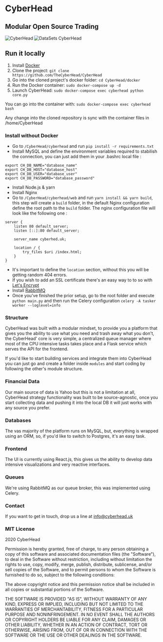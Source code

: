 # CyberHead
## Modular Open Source Trading

![CyberHead](https://im4.ezgif.com/tmp/ezgif-4-74683d231dc5.gif)
![DataSets CyberHead](https://im4.ezgif.com/tmp/ezgif-4-98aeaf8cdbe3.gif)


## Run it locally
1. Install [Docker](https://docs.docker.com/install/)
2. Clone the project: `git clone https://github.com/TheCyberHead/CyberHead`
3. Go into the cloned project's docker folder: `cd CyberHead/docker`
4. Run the Docker container: `sudo docker-compose up -d`
5. Launch CyberHead: `sudo docker-compose exec cyberhead python core.py`


You can go into the container with: `sudo docker-compose exec cyberhead bash`

Any change into the cloned repository is sync with the container files in /home/CyberHead


### Install without Docker

- Go to `/CyberHead/cyberhead` and run `pip install -r requirements.txt`
- Install MySQL and define the environment variables required to stabilish the connection, you can just add them in your .bashrc local file :
```
export CH_DB_NAME="database_name"
export CH_DB_HOST="database_host"
export CH_DB_USER="database_user"
export CH_DB_PASSWORD="database_password"
```
- Install Node.js & yarn
- Install Nginx
- Go to `/CyberHead/cyberhead/web` and run `yarn install && yarn build`, this step will create a `build` folder, in the default Nginx configuration define the root path to the `build` folder. The nginx configuration file will look like the following one :
```
server {
	listen 80 default_server;
	listen [::]:80 default_server;

	server_name cyberhed.uk;

	location / {
		try_files $uri /index.html;
	}
}
```
- It's important to define the `location` section, without this you will be getting random 404 errors.
- If you wish to add an SSL certificate there's an easy way to to so with [Let's Encrypt](https://www.digitalocean.com/community/tutorials/how-to-secure-nginx-with-let-s-encrypt-on-ubuntu-18-04)
- Install [RabbitMQ](https://www.rabbitmq.com/install-debian.html)
- Once you've finished the prior setup, go to the root folder and execute `python main.py` and then run the Celery configuration `celery -A tasker worker --loglevel=info`


### Structure

CyberHead was built with a modular mindset, to provide you a platform that gives you the ability to use what you need and trash away what you don't, the CyberHead' core is very simple, a centralized queue manager where most of the CPU intensive tasks takes place and a Flask service which serves the API for the frontend.

If you'd like to start building services and integrate them into CyberHead you can just go and create a folder inside `modules` and start coding by following the other's module structure.

### Financial Data

Our main source of data is Yahoo but this is not a limitation at all, CyberHead strategy functionality was built to be source-agnostic, once you start collecting data and pushing it into the local DB it will just works with any source you prefer.

### Databases

The vas majority of the platform runs on MySQL, but, everything is wrapped using an ORM, so, if you'd like to switch to Postgres, it's an easy task.

### Frontend

The UI is currently using React.js, this gives us the ability to develop data intensive visualizations and very reactive interfaces.

### Queues
We're using RabbitMQ as our queue broker, this was implemented using Celery.

### Contact
If you want to get in touch, drop us a line at info@cyberhead.uk


### MIT License

2020 CyberHead

Permission is hereby granted, free of charge, to any person obtaining a copy
of this software and associated documentation files (the "Software"), to deal
in the Software without restriction, including without limitation the rights
to use, copy, modify, merge, publish, distribute, sublicense, and/or sell
copies of the Software, and to permit persons to whom the Software is
furnished to do so, subject to the following conditions:

The above copyright notice and this permission notice shall be included in all
copies or substantial portions of the Software.

THE SOFTWARE IS PROVIDED "AS IS", WITHOUT WARRANTY OF ANY KIND, EXPRESS OR
IMPLIED, INCLUDING BUT NOT LIMITED TO THE WARRANTIES OF MERCHANTABILITY,
FITNESS FOR A PARTICULAR PURPOSE AND NONINFRINGEMENT. IN NO EVENT SHALL THE
AUTHORS OR COPYRIGHT HOLDERS BE LIABLE FOR ANY CLAIM, DAMAGES OR OTHER
LIABILITY, WHETHER IN AN ACTION OF CONTRACT, TORT OR OTHERWISE, ARISING FROM,
OUT OF OR IN CONNECTION WITH THE SOFTWARE OR THE USE OR OTHER DEALINGS IN THE
SOFTWARE.
